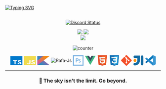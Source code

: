 [![Typing SVG](https://readme-typing-svg.herokuapp.com?duration=6000&color=396B4D&lines=A+Bot+Developer+in+JS%2FTS%2FKotlin)](https://git.io/typing-svg)

<p align="center">
    <br>
  <a href="https://discord.com/users/909197654066593812" target="_blank">
    <img width="45%" src="https://lanyard.cnrad.dev/api/909197654066593812?bg=396b4d&borderRadius=5px" alt="Discord Status"/>
    </a>

<div align="center">
        <img height="150em" src="https://github-readme-stats.vercel.app/api?username=Luc-us&show_icons=true&theme=gotham &include_all_commits=true&count_private=true,contribs&bg_color=00000000" />
        <img height="150em" src="https://github-readme-stats.vercel.app/api/top-langs/?username=Luc-us&layout=compact&langs_count=7&themegotham ,contribs&bg_color=00000000" />
      <br>
    <img src="https://github-readme-streak-stats.herokuapp.com?user=Luc-us&theme=midnight-purple&hide_border=true&background=FFFFFF00">
</div>

<div style="display: inline_block" align="center">

![counter](https://count.chiya.dev/get/@Luc)

</div>

<div style="display: inline_block" align="center">
    <img align="center" alt="Rafa-CSS" height="30" width="40" src="https://raw.githubusercontent.com/devicons/devicon/master/icons/typescript/typescript-plain.svg">
    <img align="center" alt="Rafa-Js" height="30" width="40" src="https://raw.githubusercontent.com/devicons/devicon/master/icons/javascript/javascript-plain.svg">
<img align="center" alt="Rafa-Js" height="30" width="40" src="https://raw.githubusercontent.com/devicons/devicon/master/icons/kotlin/kotlin-original.svg">
    <img align="center" alt="Rafa-Js" height="35" width="35" src="https://cdn.iconscout.com/icon/free/png-256/node-js-1174925.png">
    <img align="center" alt="Rafa-Js" height="35" width="35" src="https://raw.githubusercontent.com/devicons/devicon/master/icons/photoshop/photoshop-line.svg">
    <img align="center" alt="Rafa-Js" height="35" width="35" src="https://raw.githubusercontent.com/devicons/devicon/master/icons/vuejs/vuejs-original.svg">
    <img align="center" alt="Rafa-Js" height="35" width="35" src="https://raw.githubusercontent.com/devicons/devicon/master/icons/html5/html5-original.svg">
    <img align="center" alt="Rafa-Js" height="35" width="35" src="https://raw.githubusercontent.com/devicons/devicon/master/icons/css3/css3-original.svg">
    <img align="center" alt="Rafa-Js" height="35" width="35" src="https://raw.githubusercontent.com/devicons/devicon/master/icons/git/git-original.svg">
    <img align="center" alt="Rafa-Js" height="35" width="35" src="https://raw.githubusercontent.com/devicons/devicon/master/icons/intellij/intellij-original.svg">
    <img align="center" alt="Rafa-Js" height="35" width="35" src="https://raw.githubusercontent.com/devicons/devicon/master/icons/vscode/vscode-original.svg">

</div>

</div>

<hr>

<h3 align='center'>
    🚀 The sky isn't the limit. Go beyond.
</h3>

